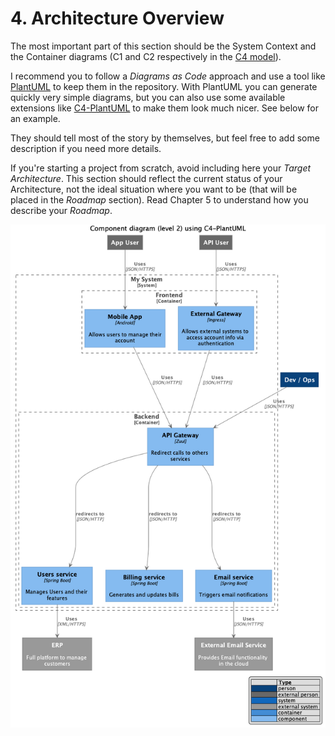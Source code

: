 # 4. Architecture Overview

The most important part of this section should be the System Context and the Container diagrams (C1 and C2 respectively in the [C4 model](https://c4model.com/)). 

I recommend you to follow a *Diagrams as Code* approach and use a tool like [PlantUML](http://plantuml.com/) to keep them in the repository. With PlantUML you can generate quickly very simple diagrams, but you can also use some available extensions like [C4-PlantUML](https://github.com/RicardoNiepel/C4-PlantUML) to make them look much nicer. See below for an example.

They should tell most of the story by themselves, but feel free to add some description if you need more details.

If you're starting a project from scratch, avoid including here your *Target Architecture*. This section should reflect the current status of your Architecture, not the ideal situation where you want to be (that will be placed in the *Roadmap* section). Read Chapter 5 to understand how you describe your *Roadmap*.  

![Example of Component Diagram using C4-PlantUML](images/04_architecture_c2_c4puml.png)
